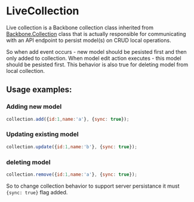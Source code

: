 # LiveCollection
Live collection is a Backbone collection class inherited from [Backbone.Collection](http://backbonejs.org/#Collection) class that is actually responsible for communicating with an API endpoint to persist model(s) on CRUD local operations.

So when add event occurs - new model should be pesisted first and then only added to collection.
When model edit action executes - this model should be pesisted first.
This behavior is also true for deleting model from local collection.

## Usage examples:

### Adding new model
```javascript
collection.add({id:1,name:'a'}, {sync: true});
```

### Updating existing model
```javascript
collection.update({id:1,name:'b'}, {sync: true});
```

### deleting model
```javascript
collection.remove({id:1,name:'a'}, {sync: true});
```

So to change collection behavior to support server persistance it must ``` {sync: true}``` flag added.
